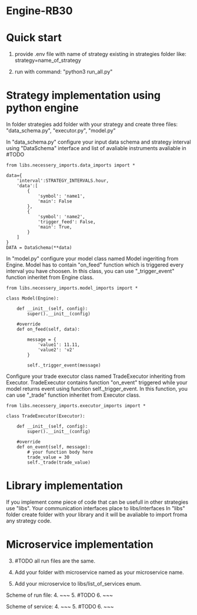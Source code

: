 # Engine-RB30

# Quick start

1. provide .env file with name of strategy existing in strategies folder like:
strategy=name_of_strategy

1. run with command: "python3 run_all.py"

# Strategy implementation using python engine

In folder strategies add folder with your strategy and create three files: "data_schema.py", "executor.py", "model.py"

In "data_schema.py" configure your input data schema and strategy interval using "DataSchema" interface and list of avaliable instruments avaliable in #TODO
~~~
from libs.necessery_imports.data_imports import *

data={
    'interval':STRATEGY_INTERVALS.hour,
    'data':[
        {
            'symbol': 'name1',
            'main': False
        },
        {
            'symbol': 'name2',
            'trigger_feed': False,
            'main': True,
        }
    ]
}
DATA = DataSchema(**data)
~~~

In "model.py" configure your model class named Model ingeriting from Engine.
Model has to contain "on_feed" function which is triggered every interval you have choosen.
In this class, you can use "_trigger_event" function inheritet from Engine class.
~~~
from libs.necessery_imports.model_imports import *

class Model(Engine):
    
    def __init__(self, config):
        super().__init__(config)

    #override
    def on_feed(self, data):

        message = {
            'value1': 11.11,
            'value2': 'v2'
        }
        
        self._trigger_event(message)
~~~

Configure your trade executor class named TradeExecutor inheriting from Executor.
TradeExecutor contains function "on_event" triggered while your model returns event using 
function self._trigger_event. In this function, you can use "_trade" function inheritet from Executor class.
~~~
from libs.necessery_imports.executor_imports import *

class TradeExecutor(Executor):

    def __init__(self, config):
        super().__init__(config)

    #override
    def on_event(self, message):
        # your function body here
        trade_value = 30
        self._trade(trade_value)
~~~

# Library implementation

If you implement come piece of code that can be usefull in other strategies use "libs". Your communication interfaces place to libs/interfaces
In "libs" folder create folder with your library and it will be avaliable to import froma any strategy code.

# Microservice implementation

3. #TODO all run files are the same. 

1. Add your folder with microservice named as your microservice name.
2. Add your microservice to libs/list_of_services enum.

Scheme of run file:
4. ~~~
5. #TODO
6. ~~~

Scheme of service:
4. ~~~
5. #TODO
6. ~~~